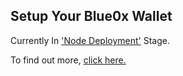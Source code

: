 ## **Setup Your Blue0x Wallet** ##

Currently In ['Node Deployment'](vps.md) Stage.  

To find out more, [click here.](vps.md)
